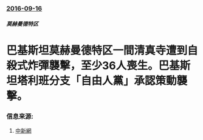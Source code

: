 ### [2016-09-16](/zh/news/2016/09/16/index.md)

##### 莫赫曼德特区
# 巴基斯坦莫赫曼德特区一間清真寺遭到自殺式炸彈襲擊，至少36人喪生。巴基斯坦塔利班分支「自由人黨」承認策動襲擊。 




### 信息来源:

1. [中新網](http://www.chinanews.com/gj/2016/09-18/8006057.shtml)

